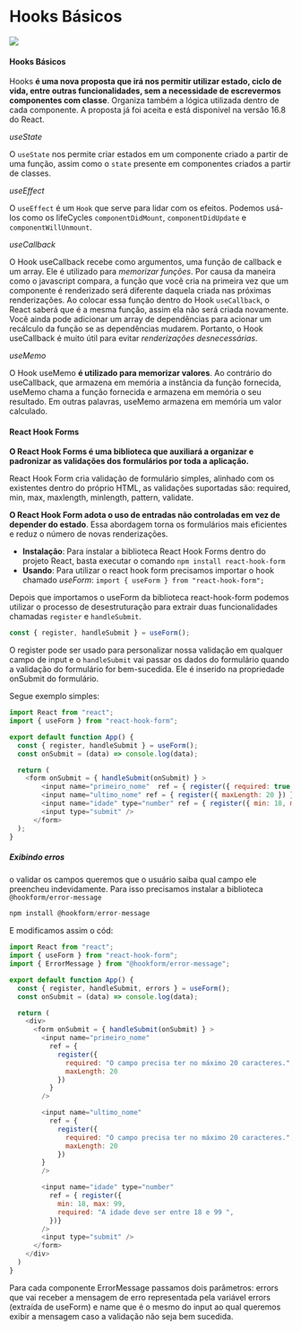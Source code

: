 # Hooks Básicos
<img src="https://img.shields.io/badge/status-em construção-yellow">

#### Hooks Básicos

Hooks **é uma nova proposta que irá nos permitir utilizar estado, ciclo de vida, entre outras funcionalidades, sem a necessidade de escrevermos componentes com classe**. Organiza também a lógica utilizada dentro de cada componente. A proposta já foi aceita e está disponível na versão 16.8 do React.

*useState*

O `useState` nos permite criar estados em um componente criado a partir de uma função, assim como o `state` presente em componentes criados a partir de classes.

*useEffect*

O `useEffect` é um `Hook` que serve para lidar com os efeitos. Podemos usá-los como os lifeCycles `componentDidMount`, `componentDidUpdate` e `componentWillUnmount`.

*useCallback*

O Hook useCallback recebe como argumentos, uma função de callback e um array. Ele é utilizado para *memorizar funções*. Por causa da maneira como o javascript compara, a função que você cria na primeira vez que um componente é renderizado será diferente daquela criada nas próximas renderizações. Ao colocar essa função dentro do Hook `useCallback`, o React saberá que é a mesma função, assim ela não será criada novamente. Você ainda pode adicionar um array de dependências para acionar um recálculo da função se as dependências mudarem. Portanto, o Hook useCallback é muito útil para evitar *renderizações desnecessárias*.

*useMemo*

O Hook useMemo **é utilizado para memorizar valores**. Ao contrário do useCallback, que armazena em memória a instância da função fornecida, useMemo chama a função fornecida e armazena em memória o seu resultado. Em outras palavras, useMemo armazena em memória um valor calculado.

#### React Hook Forms

**O React Hook Forms é uma biblioteca que auxiliará a organizar e padronizar as validações dos formulários por toda a aplicação.**

React Hook Form cria validação de formulário simples, alinhado com os existentes dentro do próprio HTML, as validações suportadas são: required, min, max, maxlength, minlength, pattern, validate.

**O React Hook Form adota o uso de entradas não controladas em vez de depender do estado**. Essa abordagem torna os formulários mais eficientes e reduz o número de novas renderizações.

- **Instalação**: Para instalar a biblioteca React Hook Forms dentro do projeto React, basta executar o comando `npm install react-hook-form`
- **Usando**: Para utilizar o react hook form precisamos importar o hook chamado *useForm*: `import { useForm } from "react-hook-form";`

Depois que importamos o useForm da biblioteca react-hook-form podemos utilizar o processo de desestruturação para extrair duas funcionalidades chamadas `register` e `handleSubmit`.

```javascript
const { register, handleSubmit } = useForm();
```

O register pode ser usado para personalizar nossa validação em qualquer campo de input e o `handleSubmit` vai passar os dados do formulário quando a validação do formulário for bem-sucedida. Ele é inserido na propriedade onSubmit do formulário. 

Segue exemplo simples:

```javascript
import React from "react";
import { useForm } from "react-hook-form";

export default function App() {
  const { register, handleSubmit } = useForm();
  const onSubmit = (data) => console.log(data);

  return (
    <form onSubmit = { handleSubmit(onSubmit) } >
        <input name="primeiro_nome"  ref = { register({ required: true, maxLength: 20 }) } />
        <input name="ultimo_nome" ref = { register({ maxLength: 20 }) } />
        <input name="idade" type="number" ref = { register({ min: 18, max: 99 }) } />
        <input type="submit" />
      </form>
  );
}
```

##### Exibindo erros

o validar os campos queremos que o usuário saiba qual campo ele preencheu indevidamente. Para isso precisamos instalar a biblioteca `@hookform/error-message` 

```javascript
npm install @hookform/error-message
```

E modificamos assim o cód:

```javascript
import React from "react";
import { useForm } from "react-hook-form";
import { ErrorMessage } from "@hookform/error-message";

export default function App() {
  const { register, handleSubmit, errors } = useForm();
  const onSubmit = (data) => console.log(data);

  return (
    <div>
      <form onSubmit = { handleSubmit(onSubmit) } >
        <input name="primeiro_nome"
          ref = {
            register({
              required: "O campo precisa ter no máximo 20 caracteres.",
              maxLength: 20
            })
          }
        />

        <input name="ultimo_nome"
          ref = {
            register({
              required: "O campo precisa ter no máximo 20 caracteres.",
              maxLength: 20
            })
        }
        />

        <input name="idade" type="number"
          ref = { register({
            min: 18, max: 99,
            required: "A idade deve ser entre 18 e 99 ",
          })}
        />
        <input type="submit" />
      </form>
    </div>
  )
}
```

Para cada componente ErrorMessage passamos dois parâmetros: errors que vai receber a mensagem de erro representada pela variável errors (extraída de useForm) e name que é o mesmo do input ao qual queremos exibir a mensagem caso a validação não seja bem sucedida.
